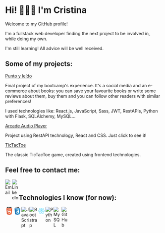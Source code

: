 <h1>Hi! 🙋🏽‍♀️ I'm Cristina</h1>

Welcome to my GitHub profile!

I'm a fullstack web developer finding the next project to be involved in, while doing my own.

I'm still learning! All advice will be well received.

## Some of my projects:
<a href="https://punto-y-leido.vercel.app/" target="_blank">Punto y leído</a>

Final project of my bootcamp's experience. It's a social media and an e-commerce about books: you can save your favourite books or write some reviews about them, buy them and you can follow other readers with similar preferences!

I used technologies like: React.js, JavaScript, Sass, JWT, RestAPIs, Python with Flask, SQLAlchemy, MySQL...

<a href="https://arcade-audio-player.vercel.app/" target="_blank">Arcade Audio Player</a>

Project using RestAPI technology, React and CSS. Just click to see it!

<a href="https://tictactoe-ten.vercel.app/" target="_blank">TicTacToe</a>

The classic TicTacToe game, created using frontend technologies.

## Feel free to contact me:

<a href="mailto:cristinard.info@gmail.com"><img align="left" alt="Email" width="22px" src="https://cdn0.iconfinder.com/data/icons/apple-apps/100/Apple_Mail-128.png" /></a>
<a href="https://www.linkedin.com/in/cristinarodriguezduque/"><img align="left" alt="LinkedIn" width="22px" src="https://www.flaticon.com/svg/static/icons/svg/174/174857.svg" /></a>  

<br />

## Technologies I know (for now):

<img align="left" alt="HTML5" width="26px" src="https://raw.githubusercontent.com/github/explore/80688e429a7d4ef2fca1e82350fe8e3517d3494d/topics/html/html.png" />
<img align="left" alt="CSS3" width="26px" src="https://raw.githubusercontent.com/github/explore/80688e429a7d4ef2fca1e82350fe8e3517d3494d/topics/css/css.png" />
<img align="left" alt="JavaScript" width="26px" src="https://www.flaticon.com/svg/static/icons/svg/919/919828.svg" />
<img align="left" alt="Bootstrap" width="26px" src="https://tiposdeide.files.wordpress.com/2018/10/bootstrap-stack.png" />
<img align="left" alt="React" width="26px" src="https://raw.githubusercontent.com/github/explore/80688e429a7d4ef2fca1e82350fe8e3517d3494d/topics/react/react.png" />
<img align="left" alt="Python" width="26px" src="https://cdn4.iconfinder.com/data/icons/logos-and-brands/512/267_Python_logo-256.png" />
<img align="left" alt="MySQL" width="26px" src="https://www.flaticon.com/svg/static/icons/svg/1199/1199128.svg" />
<img align="left" alt="GitHub" width="26px" src="https://cdn2.iconfinder.com/data/icons/social-icons-circular-color/512/github-128.png" />  


